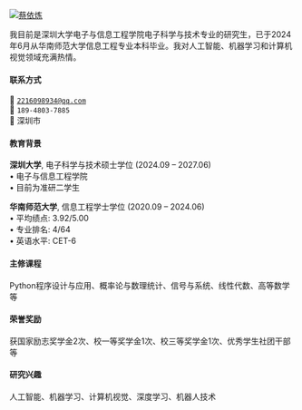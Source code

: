 [![蔡依炼](https://img.shields.io/badge/蔡依炼-github-blue?logo=github)](https://github.com/caiyilian)

我目前是深圳大学电子与信息工程学院电子科学与技术专业的研究生，已于2024年6月从华南师范大学信息工程专业本科毕业。我对人工智能、机器学习和计算机视觉领域充满热情。

#### 联系方式  
📧 <code>2216098934@qq.com</code>  
📱 <code>189-4803-7885</code>  
📍 深圳市

#### 教育背景  
**深圳大学**, 电子科学与技术硕士学位 (2024.09 – 2027.06)  
• 电子与信息工程学院  
• 目前为准研二学生  

**华南师范大学**, 信息工程学士学位 (2020.09 – 2024.06)  
• 平均绩点: 3.92/5.00  
• 专业排名: 4/64  
• 英语水平: CET-6  

#### 主修课程  
Python程序设计与应用、概率论与数理统计、信号与系统、线性代数、高等数学等

#### 荣誉奖励  
获国家励志奖学金2次、校一等奖学金1次、校三等奖学金1次、优秀学生社团干部等

#### 研究兴趣  
人工智能、机器学习、计算机视觉、深度学习、机器人技术